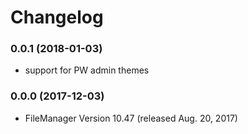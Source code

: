 # Changelog

### 0.0.1 (2018-01-03)
- support for PW admin themes

### 0.0.0 (2017-12-03)
- FileManager Version 10.47 (released Aug. 20, 2017)
